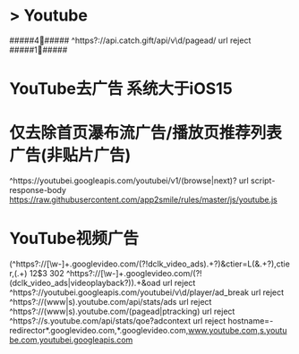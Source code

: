 # > Youtube
#####4⃣️#####
^https?:\/\/api\.catch\.gift\/api\/v\d\/pagead\/ url reject
#####1⃣️#####
# YouTube去广告    系统大于iOS15     
# 仅去除首页瀑布流广告/播放页推荐列表广告(非贴片广告)
^https:\/\/youtubei\.googleapis\.com\/youtubei\/v1\/(browse|next)\? url script-response-body https://raw.githubusercontent.com/app2smile/rules/master/js/youtube.js
# YouTube视频广告  
(^https?:\/\/[\w-]+\.googlevideo\.com\/(?!dclk_video_ads).+?)&ctier=L(&.+?),ctier,(.+) $1$2$3 302
^https?:\/\/[\w-]+\.googlevideo\.com\/(?!(dclk_video_ads|videoplayback\?)).+&oad url reject
^https?:\/\/youtubei\.googleapis\.com\/youtubei\/v\d\/player\/ad_break url reject
^https?:\/\/(www|s)\.youtube\.com\/api\/stats\/ads url reject
^https?:\/\/(www|s)\.youtube\.com\/(pagead|ptracking) url reject
^https?:\/\/s\.youtube\.com\/api\/stats\/qoe\?adcontext url reject
hostname=-redirector*.googlevideo.com,*.googlevideo.com,www.youtube.com,s.youtube.com,youtubei.googleapis.com